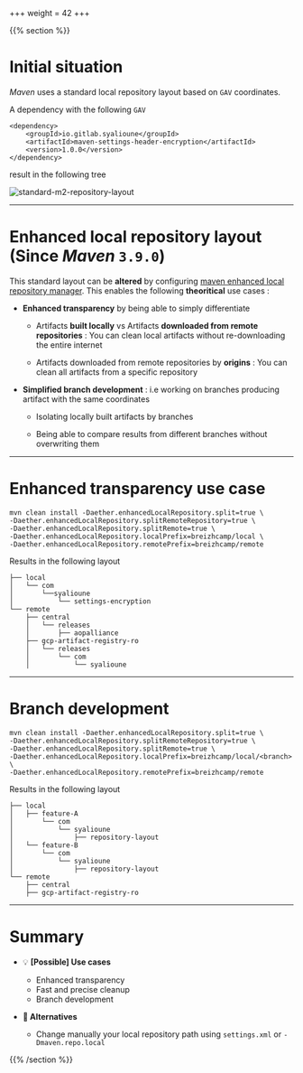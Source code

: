 +++
weight = 42
+++

{{% section %}}

# Initial situation

_Maven_ uses a standard local repository layout based on `GAV` coordinates.

A dependency with the following `GAV`

```xml{}
<dependency>
    <groupId>io.gitlab.syalioune</groupId>
    <artifactId>maven-settings-header-encryption</artifactId>
    <version>1.0.0</version>
</dependency>
```

result in the following tree

![standard-m2-repository-layout](standard-m2-repository-layout.png)

---

# Enhanced local repository layout (Since _Maven_ `3.9.0`)

This standard layout can be **altered** by configuring [maven enhanced local repository manager](https://maven.apache.org/resolver/local-repository.html).
This enables the following **theoritical** use cases :

* **Enhanced transparency** by being able to simply differentiate
  * Artifacts **built locally** vs Artifacts **downloaded from remote repositories** : You can clean local artifacts without re-downloading the entire internet

  * Artifacts downloaded from remote repositories by **origins** : You can clean all artifacts from a specific repository

* **Simplified branch development** : i.e working on branches producing artifact with the same coordinates
  * Isolating locally built artifacts by branches

  * Being able to compare results from different branches without overwriting them

---

# Enhanced transparency use case

```shell{}
mvn clean install -Daether.enhancedLocalRepository.split=true \ 
-Daether.enhancedLocalRepository.splitRemoteRepository=true \
-Daether.enhancedLocalRepository.splitRemote=true \
-Daether.enhancedLocalRepository.localPrefix=breizhcamp/local \
-Daether.enhancedLocalRepository.remotePrefix=breizhcamp/remote
```

Results in the following layout

```shell{1,2,5,6,7,8,9,10,11}      
├── local                                                                                                    
│   └── com                                                                                                  
│       └──syalioune 
│           └── settings-encryption                                                                      
└── remote                                                                                                   
    ├── central                                                                                              
    │   └── releases                                                                                         
    │       ├── aopalliance 
    ├── gcp-artifact-registry-ro                                                                             
    │   └── releases                                                                                         
    │       └── com                                                                                          
    │           └── syalioune                                                                                
```

---

# Branch development

```shell{4}
mvn clean install -Daether.enhancedLocalRepository.split=true \
-Daether.enhancedLocalRepository.splitRemoteRepository=true \
-Daether.enhancedLocalRepository.splitRemote=true \
-Daether.enhancedLocalRepository.localPrefix=breizhcamp/local/<branch> \
-Daether.enhancedLocalRepository.remotePrefix=breizhcamp/remote
```

Results in the following layout

```shell{1-4,6,7,8,10}      
├── local
│   ├── feature-A
│       └── com
│           └── syalioune
│               ├── repository-layout
│   └── feature-B
│       └── com
│           └── syalioune
│               ├── repository-layout
└── remote
    ├── central
    ├── gcp-artifact-registry-ro                                                                           
```


---

# Summary

* 💡 **[Possible] Use cases**
    * Enhanced transparency
    * Fast and precise cleanup
    * Branch development

* **🤔 Alternatives**
  * Change manually your local repository path using `settings.xml` or `-Dmaven.repo.local`

{{% /section %}}
